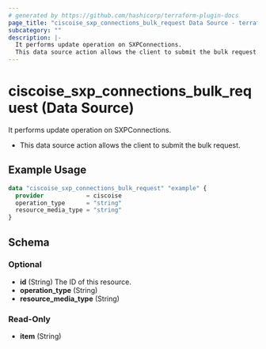 ```yaml
---
# generated by https://github.com/hashicorp/terraform-plugin-docs
page_title: "ciscoise_sxp_connections_bulk_request Data Source - terraform-provider-ciscoise"
subcategory: ""
description: |-
  It performs update operation on SXPConnections.
  This data source action allows the client to submit the bulk request.
---
```


# ciscoise_sxp_connections_bulk_request (Data Source)

It performs update operation on SXPConnections.

- This data source action allows the client to submit the bulk request.

## Example Usage

```terraform
data "ciscoise_sxp_connections_bulk_request" "example" {
  provider            = ciscoise
  operation_type      = "string"
  resource_media_type = "string"
}
```

<!-- schema generated by tfplugindocs -->
## Schema

### Optional

- **id** (String) The ID of this resource.
- **operation_type** (String)
- **resource_media_type** (String)

### Read-Only

- **item** (String)


